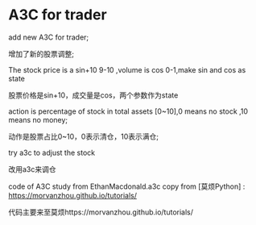# A3C for trader
add new A3C for trader;

增加了新的股票调整;

The stock price is a sin+10  9-10 ,volume is cos 0-1,make sin and cos as state

股票价格是sin+10，成交量是cos，两个参数作为state

action  is  percentage of  stock in  total assets [0~10],0 means no stock ,10 means no money;

动作是股票占比0~10，0表示清仓，10表示满仓;

try a3c to adjust the stock

改用a3c来调仓

code of A3C study from EthanMacdonald.a3c copy from [莫烦Python] : https://morvanzhou.github.io/tutorials/

代码主要来至莫烦https://morvanzhou.github.io/tutorials/
